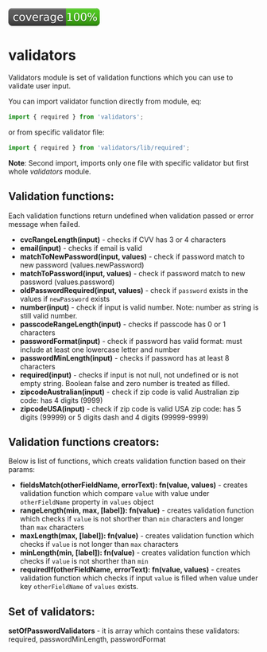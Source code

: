 ![IMAGE](./coverage.svg)

# validators

Validators module is set of validation functions which you can use to validate user input.

You can import validator function directly from module, eq:

```js
import { required } from 'validators';
```

or from specific validator file:

```js
import { required } from 'validators/lib/required';
```

**Note**: Second import, imports only one file with specific validator but first whole *validators* module.

## Validation functions:

Each validation functions return undefined when validation passed or error message when failed.

 * **cvcRangeLength(input)** - checks if CVV has 3 or 4 characters
 * **email(input)** - checks if email is valid
 * **matchToNewPassword(input, values)** - check if password match to new password (values.newPassword)
 * **matchToPassword(input, values)** - check if password match to new password (values.password)
 * **oldPasswordRequired(input, values)** - check if `password` exists in the values if `newPassword` exists
 * **number(input)** - check if input is valid number. Note: number as string is still valid number.
 * **passcodeRangeLength(input)** - checks if passcode has 0 or 1 characters
 * **passwordFormat(input)** - check if password has valid format: must include at least one lowercase letter and number 
 * **passwordMinLength(input)** - checks if password has at least 8 characters
 * **required(input)** - checks if input is not null, not undefined or is not empty string. Boolean false and zero number is treated as filled. 
 * **zipcodeAustralian(input)** - check if zip code is valid Australian zip code: has 4 digits (9999)
 * **zipcodeUSA(input)** - check if zip code is valid USA zip code: has 5 digits (99999) or 5 digits dash and 4 digits (99999-9999)

## Validation functions creators:

Below is list of functions, which creats validation function based on their params:

 * **fieldsMatch(otherFieldName, errorText): fn(value, values)** - creates validation function which compare `value` with value under `otherFieldName` property in `values` object
 * **rangeLength(min, max, [label]): fn(value)** - creates validation function which checks if `value` is not shorther than `min` characters and longer than `max` characters
 * **maxLength(max, [label]): fn(value)** - creates validation function which checks if `value` is not longer than `max` characters
 * **minLength(min, [label]): fn(value)** - creates validation function which checks if `value` is not shorther than `min` 
 * **requiredIf(otherFieldName, errorText): fn(value, values)** - creates validation function which checks if input `value` is filled when value under key `otherFieldName` of `values` exists.

## Set of validators:

**setOfPasswordValidators** - it is array which contains these validators: required, passwordMinLength, passwordFormat
